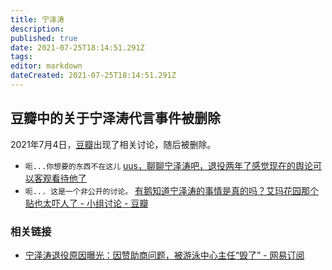 ```yaml
---
title: 宁泽涛
description: 
published: true
date: 2021-07-25T18:14:51.291Z
tags:
editor: markdown
dateCreated: 2021-07-25T18:14:51.291Z
---
```


## 豆瓣中的关于宁泽涛代言事件被删除

2021年7月4日，[豆瓣](/website/豆瓣网.md)出现了相关讨论，随后被删除。

+ `呃...你想要的东西不在这儿` [uus，聊聊宁泽涛吧，退役两年了感觉现在的舆论可以客观看待他了](https://web.archive.org/web/20210725141255/https://webcache.googleusercontent.com/search?q=cache:MBqvIsabz4IJ:https://www.douban.com/group/topic/236209070/ "[uus，聊聊宁泽涛吧，退役两年了感觉现在的舆论可以客观看待他了](https://archive.is/M90yc)")
+ `呃... 这是一个非公开的讨论。` [有鹅知道宁泽涛的事情是真的吗？艾玛花园那个贴也太吓人了 - 小组讨论 - 豆瓣](https://archive.is/kYnMn "https://web.archive.org/web/20210725141651/https://webcache.googleusercontent.com/search?q=cache:Ncf68kvVfGoJ:https://www.douban.com/group/topic/236234532/")

### 相关链接

+ [宁泽涛退役原因曝光：因赞助商问题，被游泳中心主任“毁了” - 网易订阅](https://web.archive.org/web/20210725141703/https://www.163.com/dy/article/GFPCDH5R05418T7D.html)

